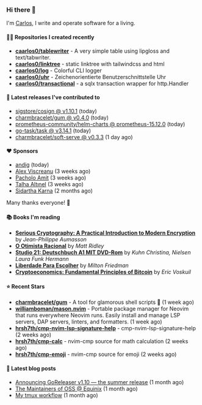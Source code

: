 ### Hi there 👋

I'm [Carlos](https://caarlos0.dev), I write and operate software for a living.

#### 👨‍💻 Repositories I created recently
- **[caarlos0/tablewriter](https://github.com/caarlos0/tablewriter)** - A very simple table using lipgloss and text/tabwriter.
- **[caarlos0/linktree](https://github.com/caarlos0/linktree)** - static linktree with tailwindcss and html
- **[caarlos0/log](https://github.com/caarlos0/log)** - Colorful CLI logger
- **[caarlos0/uhr](https://github.com/caarlos0/uhr)** - Zeichenorientierte Benutzerschnittstelle Uhr
- **[caarlos0/transactional](https://github.com/caarlos0/transactional)** - a sqlx transaction wrapper for http.Handler

#### 🚀 Latest releases I've contributed to


- [sigstore/cosign @ v1.10.1](https://github.com/sigstore/cosign/releases/tag/v1.10.1) (today)
- [charmbracelet/gum @ v0.4.0](https://github.com/charmbracelet/gum/releases/tag/v0.4.0) (today)
- [prometheus-community/helm-charts @ prometheus-15.12.0](https://github.com/prometheus-community/helm-charts/releases/tag/prometheus-15.12.0) (today)
- [go-task/task @ v3.14.1](https://github.com/go-task/task/releases/tag/v3.14.1) (today)
- [charmbracelet/soft-serve @ v0.3.3](https://github.com/charmbracelet/soft-serve/releases/tag/v0.3.3) (1 day ago)

#### ❤️ Sponsors
- [andig](https://github.com/andig) (today)
- [Alex Viscreanu](https://github.com/aexvir) (3 weeks ago)
- [Pacholo Amit](https://github.com/pacholoamit) (3 weeks ago)
- [Talha Altınel](https://github.com/MrWormHole) (3 weeks ago)
- [Sidartha Karna](https://github.com/sidarthakarna) (2 months ago)

Many thanks everyone! 🙏

#### 📚 Books I'm reading
- **[Serious Cryptography: A Practical Introduction to Modern Encryption](https://www.goodreads.com/book/show/36265193-serious-cryptography)** by _Jean-Philippe Aumasson_
- **[O Otimista Racional](https://www.goodreads.com/book/show/32706964-o-otimista-racional)** by _Matt Ridley_
- **[Studio 21: Deutschbuch A1 MIT DVD-Rom](https://www.goodreads.com/book/show/25495148-studio-21)** by _Kuhn Christina, Nielsen Laura Funk Hermann_
- **[Liberdade Para Escolher](https://www.goodreads.com/book/show/17238591-liberdade-para-escolher)** by _Milton Friedman_
- **[Cryptoeconomics: Fundamental Principles of Bitcoin](https://www.goodreads.com/book/show/56919322-cryptoeconomics)** by _Eric Voskuil_

#### ⭐ Recent Stars


- **[charmbracelet/gum](https://github.com/charmbracelet/gum)** - A tool for glamorous shell scripts 🎀 (1 week ago)
- **[williamboman/mason.nvim](https://github.com/williamboman/mason.nvim)** - Portable package manager for Neovim that runs everywhere Neovim runs. Easily install and manage LSP servers, DAP servers, linters, and formatters. (1 week ago)
- **[hrsh7th/cmp-nvim-lsp-signature-help](https://github.com/hrsh7th/cmp-nvim-lsp-signature-help)** - cmp-nvim-lsp-signature-help (2 weeks ago)
- **[hrsh7th/cmp-calc](https://github.com/hrsh7th/cmp-calc)** - nvim-cmp source for math calculation (2 weeks ago)
- **[hrsh7th/cmp-emoji](https://github.com/hrsh7th/cmp-emoji)** - nvim-cmp source for emoji (2 weeks ago)

#### 📄 Latest blog posts
- [Announcing GoReleaser v1.10 — the summer release](https://carlosbecker.com/posts/goreleaser-v1.10/) (1 month ago)
- [The Maintainers of OSS @ Equinix](https://carlosbecker.com/posts/equinix-maintainers-oss/) (1 month ago)
- [My tmux workflow](https://carlosbecker.com/posts/tmux-sessionizer/) (1 month ago)
